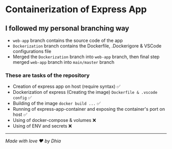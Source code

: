 # Containerization of Express App

## I followed my personal branching way

- `web-app` branch contains the source code of the app
- `Dockerization` branch contains the Dockerfile, .Dockerigore & VSCode configurations file
- Merged the `Dockerization` branch into `web-app` branch, then final step merged `web-app` branch into `main/master` branch

### These are tasks of the repository

* Creation of express app on host (require syntax) ✅
* Dockerization of express (Creating the image) `Dockerfile & .vscode config` ✅
* Building of the image `docker build ...` ✅
* Running of express-app-container and exposing the container's port on host ✅
* Using of docker-compose & volumes ❌
* Using of ENV and secrets ❌

<hr>

<em>Made with love ❤️ by Dhia</em>
